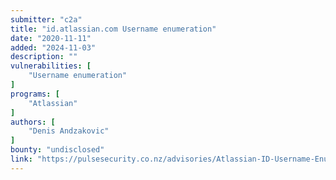 ```yaml
---
submitter: "c2a"
title: "id.atlassian.com Username enumeration"
date: "2020-11-11"
added: "2024-11-03"
description: ""
vulnerabilities: [
    "Username enumeration"
]
programs: [
    "Atlassian"
]
authors: [
    "Denis Andzakovic"
]
bounty: "undisclosed"
link: "https://pulsesecurity.co.nz/advisories/Atlassian-ID-Username-Enumeration"
---
```




